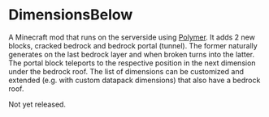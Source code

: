# DimensionsBelow
A Minecraft mod that runs on the serverside using [Polymer](https://polymer.pb4.eu/0.3.x/). It adds 2 new blocks, cracked bedrock and bedrock portal (tunnel). The former naturally generates on the last bedrock layer and when broken turns into the latter. The portal block teleports to the respective position in the next dimension under the bedrock roof. The list of dimensions can be customized and extended (e.g. with custom datapack dimensions) that also have a bedrock roof.

Not yet released.
